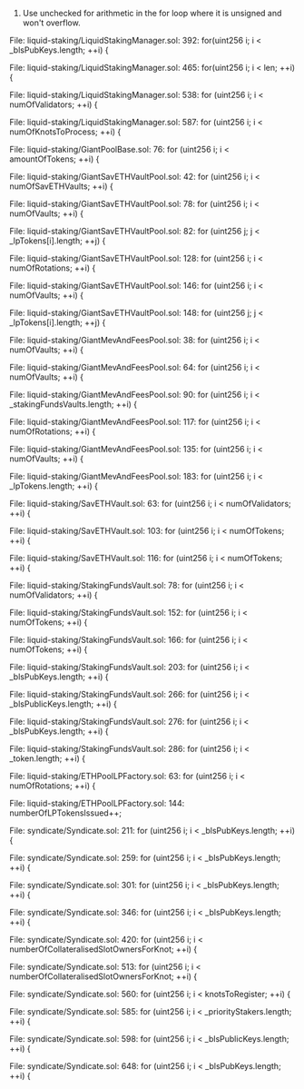 1. Use unchecked for arithmetic in the for loop where it is unsigned and won't overflow.

File: liquid-staking/LiquidStakingManager.sol:
392:        for(uint256 i; i < _blsPubKeys.length; ++i) {

File: liquid-staking/LiquidStakingManager.sol:
465:        for(uint256 i; i < len; ++i) {

File: liquid-staking/LiquidStakingManager.sol:
538:        for (uint256 i; i < numOfValidators; ++i) {

File: liquid-staking/LiquidStakingManager.sol:
587:        for (uint256 i; i < numOfKnotsToProcess; ++i) {

File: liquid-staking/GiantPoolBase.sol:
76:        for (uint256 i; i < amountOfTokens; ++i) {

File: liquid-staking/GiantSavETHVaultPool.sol:
42:        for (uint256 i; i < numOfSavETHVaults; ++i) {

File: liquid-staking/GiantSavETHVaultPool.sol:
78:        for (uint256 i; i < numOfVaults; ++i) {

File: liquid-staking/GiantSavETHVaultPool.sol:
82:            for (uint256 j; j < _lpTokens[i].length; ++j) {

File: liquid-staking/GiantSavETHVaultPool.sol:
128:        for (uint256 i; i < numOfRotations; ++i) {

File: liquid-staking/GiantSavETHVaultPool.sol:
146:        for (uint256 i; i < numOfVaults; ++i) {

File: liquid-staking/GiantSavETHVaultPool.sol:
148:            for (uint256 j; j < _lpTokens[i].length; ++j) {

File: liquid-staking/GiantMevAndFeesPool.sol:
38:        for (uint256 i; i < numOfVaults; ++i) {

File: liquid-staking/GiantMevAndFeesPool.sol:
64:        for (uint256 i; i < numOfVaults; ++i) {

File: liquid-staking/GiantMevAndFeesPool.sol:
90:        for (uint256 i; i < _stakingFundsVaults.length; ++i) {

File: liquid-staking/GiantMevAndFeesPool.sol:
117:        for (uint256 i; i < numOfRotations; ++i) {

File: liquid-staking/GiantMevAndFeesPool.sol:
135:        for (uint256 i; i < numOfVaults; ++i) {

File: liquid-staking/GiantMevAndFeesPool.sol:
183:        for (uint256 i; i < _lpTokens.length; ++i) {

File: liquid-staking/SavETHVault.sol:
63:        for (uint256 i; i < numOfValidators; ++i) {

File: liquid-staking/SavETHVault.sol:
103:        for (uint256 i; i < numOfTokens; ++i) {

File: liquid-staking/SavETHVault.sol:
116:        for (uint256 i; i < numOfTokens; ++i) {

File: liquid-staking/StakingFundsVault.sol:
78:        for (uint256 i; i < numOfValidators; ++i) {

File: liquid-staking/StakingFundsVault.sol:
152:        for (uint256 i; i < numOfTokens; ++i) {

File: liquid-staking/StakingFundsVault.sol:
166:        for (uint256 i; i < numOfTokens; ++i) {

File: liquid-staking/StakingFundsVault.sol:
203:        for (uint256 i; i < _blsPubKeys.length; ++i) {

File: liquid-staking/StakingFundsVault.sol:
266:        for (uint256 i; i < _blsPublicKeys.length; ++i) {

File: liquid-staking/StakingFundsVault.sol:
276:        for (uint256 i; i < _blsPubKeys.length; ++i) {

File: liquid-staking/StakingFundsVault.sol:
286:        for (uint256 i; i < _token.length; ++i) {

File: liquid-staking/ETHPoolLPFactory.sol:
63:        for (uint256 i; i < numOfRotations; ++i) {

File: liquid-staking/ETHPoolLPFactory.sol:
144:            numberOfLPTokensIssued++;

File: syndicate/Syndicate.sol:
211:        for (uint256 i; i < _blsPubKeys.length; ++i) {

File: syndicate/Syndicate.sol:
259:        for (uint256 i; i < _blsPubKeys.length; ++i) {

File: syndicate/Syndicate.sol:
301:        for (uint256 i; i < _blsPubKeys.length; ++i) {

File: syndicate/Syndicate.sol:
346:        for (uint256 i; i < _blsPubKeys.length; ++i) {

File: syndicate/Syndicate.sol:
420:        for (uint256 i; i < numberOfCollateralisedSlotOwnersForKnot; ++i) {

File: syndicate/Syndicate.sol:
513:                    for (uint256 i; i < numberOfCollateralisedSlotOwnersForKnot; ++i) {

File: syndicate/Syndicate.sol:
560:        for (uint256 i; i < knotsToRegister; ++i) {

File: syndicate/Syndicate.sol:
585:        for (uint256 i; i < _priorityStakers.length; ++i) {

File: syndicate/Syndicate.sol:
598:        for (uint256 i; i < _blsPublicKeys.length; ++i) {

File: syndicate/Syndicate.sol:
648:        for (uint256 i; i < _blsPubKeys.length; ++i) {
